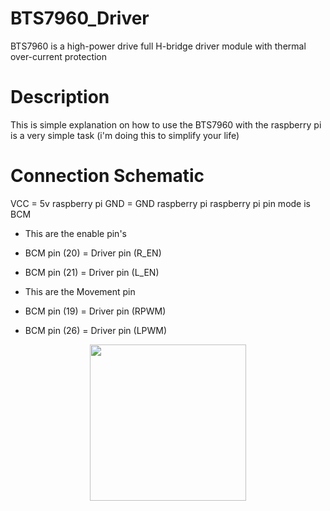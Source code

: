 # BTS7960_Driver
BTS7960 is a  high-power drive full H-bridge driver module with thermal over-current protection


# Description
This is simple explanation on how to use the BTS7960 with the raspberry pi is a very simple task 
(i'm doing this to simplify your life)



# Connection Schematic
VCC = 5v raspberry pi
GND = GND raspberry pi
raspberry pi pin mode is BCM 

* This are the enable pin's 

* BCM pin (20) = Driver pin (R_EN) 

* BCM pin (21) = Driver pin (L_EN)
             
* This are the Movement pin 

* BCM pin (19) = Driver pin (RPWM)

* BCM pin (26) = Driver pin (LPWM)
             
             
             
<p align="center">
  <img src="https://raw.githubusercontent.com/The-GUY-2024/BTS7960_Driver/main/src/rsp.png" width="250" />


</p>
